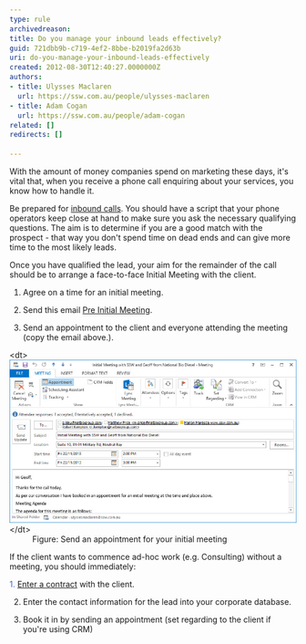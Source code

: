 ```yaml
---
type: rule
archivedreason: 
title: Do you manage your inbound leads effectively?
guid: 721dbb9b-c719-4ef2-8bbe-b2019fa2d63b
uri: do-you-manage-your-inbound-leads-effectively
created: 2012-08-30T12:40:27.0000000Z
authors:
- title: Ulysses Maclaren
  url: https://ssw.com.au/people/ulysses-maclaren
- title: Adam Cogan
  url: https://ssw.com.au/people/adam-cogan
related: []
redirects: []

---
```


With the amount of money companies spend on marketing these days, it's vital that, when you receive a phone call enquiring about your services, you know how to handle it.

<!--endintro-->

Be prepared for [inbound calls](http://www.ssw.com.au/SSW/Standards/Rules/RulesToBetterInboundCalls.aspx#Preparation). You should have a script that your phone operators keep close at hand to make sure you ask the necessary qualifying questions. The aim is to determine if you are a good match with the prospect - that way you don't spend time on dead ends and can give more time to the most likely leads.

Once you have qualified the lead, your aim for the remainder of the call should be to arrange a face-to-face Initial Meeting with the client.

1. Agree on a time for an initial meeting.

2. Send this email [Pre Initial Meeting](/Documents/BriefProposal-PreInitialMeeting.docx).

3. Send an appointment to the client and everyone attending the meeting (copy the email above.).
<dl class="image">&lt;dt&gt;<img alt="Meeting request" src="meeting-request.jpg" style="width:618px;">&lt;/dt&gt;
<dd>Figure: Send an appointment for your initial meeting</dd></dl>
If the client wants to commence ad-hoc work (e.g. Consulting) without a meeting, you should immediately:

<font color="#3a66cc">1. <a href="/Pages/Enter-into-a-binding-written-contract-with-a-client-before-doing-any-billable-work.aspx">Enter a contract</a></font> with the client.

2. Enter the contact information for the lead into your corporate database.

3. Book it in by sending an appointment (set regarding to the client if you're using CRM)

